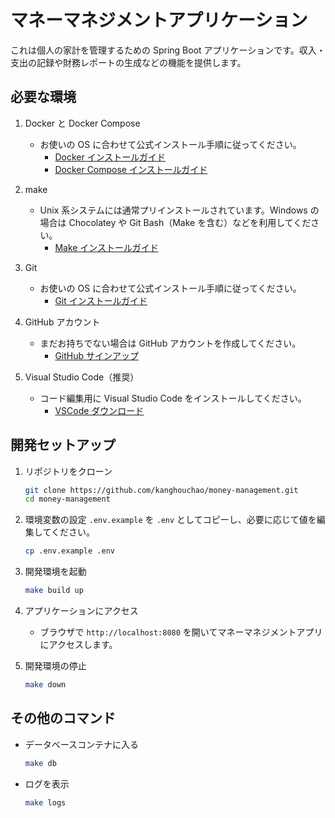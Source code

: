 # マネーマネジメントアプリケーション

これは個人の家計を管理するための Spring Boot アプリケーションです。収入・支出の記録や財務レポートの生成などの機能を提供します。

## 必要な環境

1. Docker と Docker Compose
    - お使いの OS に合わせて公式インストール手順に従ってください。
      - [Docker インストールガイド](https://docs.docker.com/get-docker/)
      - [Docker Compose インストールガイド](https://docs.docker.com/compose/install/)
2. make
    - Unix 系システムには通常プリインストールされています。Windows の場合は Chocolatey や Git Bash（Make を含む）などを利用してください。
      - [Make インストールガイド](https://www.gnu.org/software/make/)

3. Git
    - お使いの OS に合わせて公式インストール手順に従ってください。
      - [Git インストールガイド](https://git-scm.com/book/en/v2/Getting-Started-Installing-Git)

4. GitHub アカウント
    - まだお持ちでない場合は GitHub アカウントを作成してください。
      - [GitHub サインアップ](https://github.com/join)

5. Visual Studio Code（推奨）
    - コード編集用に Visual Studio Code をインストールしてください。
      - [VSCode ダウンロード](https://code.visualstudio.com/Download)

## 開発セットアップ

1. リポジトリをクローン
   ```bash
   git clone https://github.com/kanghouchao/money-management.git
   cd money-management
   ```

2. 環境変数の設定
   `.env.example` を `.env` としてコピーし、必要に応じて値を編集してください。
   ```bash
   cp .env.example .env
   ```

3. 開発環境を起動
    ```bash
    make build up
    ```

4. アプリケーションにアクセス
    - ブラウザで `http://localhost:8080` を開いてマネーマネジメントアプリにアクセスします。

5. 開発環境の停止
    ```bash
    make down
    ```

## その他のコマンド
- データベースコンテナに入る
    ```bash
    make db
    ```

- ログを表示
    ```bash
    make logs
    ```


